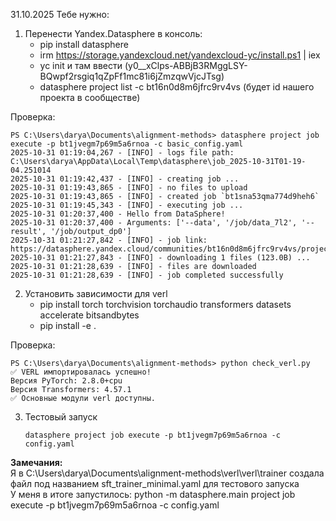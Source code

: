 31.10.2025
Тебе нужно: 
1) Перенести Yandex.Datasphere в консоль:
   - pip install datasphere
   - irm https://storage.yandexcloud.net/yandexcloud-yc/install.ps1 | iex
   - yc init и там ввести (y0__xClps-ABBjB3RMggLSY-BQwpf2rsgiq1qZpFf1mc81i6jZmzqwVjcJTsg)
   - datasphere project list -c bt16n0d8m6jfrc9rv4vs (будет id нашего проекта в сообществе)
  
Проверка:
```
PS C:\Users\darya\Documents\alignment-methods> datasphere project job execute -p bt1jvegm7p69m5a6rnoa -c basic_config.yaml
2025-10-31 01:19:04,267 - [INFO] - logs file path: C:\Users\darya\AppData\Local\Temp\datasphere\job_2025-10-31T01-19-04.251014
2025-10-31 01:19:42,437 - [INFO] - creating job ...
2025-10-31 01:19:43,865 - [INFO] - no files to upload
2025-10-31 01:19:43,865 - [INFO] - created job `bt1sna53qma774d9heh6`
2025-10-31 01:19:45,343 - [INFO] - executing job ...
2025-10-31 01:20:37,400 - Hello from DataSphere!
2025-10-31 01:20:37,400 - Arguments: ['--data', '/job/data_7l2', '--result', '/job/output_dp0']
2025-10-31 01:21:27,842 - [INFO] - job link: https://datasphere.yandex.cloud/communities/bt16n0d8m6jfrc9rv4vs/projects/bt1jvegm7p69m5a6rnoa/job/bt1sna53qma774d9heh6
2025-10-31 01:21:27,843 - [INFO] - downloading 1 files (123.0B) ...
2025-10-31 01:21:28,639 - [INFO] - files are downloaded
2025-10-31 01:21:28,639 - [INFO] - job completed successfully
```

2) Установить зависимости для verl
   - pip install torch torchvision torchaudio transformers datasets accelerate bitsandbytes
   - pip install -e .
  
Проверка: 
```
PS C:\Users\darya\Documents\alignment-methods> python check_verl.py
✅ VERL импортировалась успешно!
Версия PyTorch: 2.8.0+cpu
Версия Transformers: 4.57.1
✅ Основные модули verl доступны.
```

3) Тестовый запуск
   ```
   datasphere project job execute -p bt1jvegm7p69m5a6rnoa -c config.yaml
   ```

**Замечания:**    
Я в C:\Users\darya\Documents\alignment-methods\verl\verl\trainer создала файл под названием sft_trainer_minimal.yaml для тестового запуска  
У меня в итоге запустилось: python -m datasphere.main project job execute -p bt1jvegm7p69m5a6rnoa -c config.yaml
